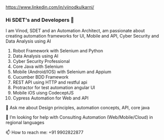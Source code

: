 
https://www.linkedin.com/in/viinodkulkarni/

### Hi SDET's  and Developers 👋

I am Vinod, SDET and an Automation Architect,  am passionate about creating automation frameworks for UI, Mobile and API, Cyber Security and Data Analysis using AI

1) Robot Framework with Selenium and Python
2) Data Analysis using AI
3) Cyber Security Professional
4) Core Java with Selenium
5) Mobile (Android/IOS) with Selenium and Appium
6) Cucumber BDD Framework
7) REST API using HTTP and restful api
8) Protractor for test automation angular UI
9) Mobile iOS uisng CodeceptJS
10) Cypress Automation for Web and API

💬 Ask me about Design principles, automation concepts, API, core java

🤔 I’m looking for help with Consulting Automation (Web/Mobile/Cloud) in regional languages

📫 How to reach me: +91 9902822877

<!--
**viinodk/viinodk** is a ✨ _special_ ✨ repository because its `README.md` (this file) appears on your GitHub profile.

Here are some ideas to get you started:

- 🔭 I’m currently working on ...
- 🌱 I’m currently learning ...
- 👯 I’m looking to collaborate on ...
- 🤔 I’m looking for help with ...
- 💬 Ask me about ...
- 📫 How to reach me: ...
- 😄 Pronouns: ...
- ⚡ Fun fact: ...
-->
